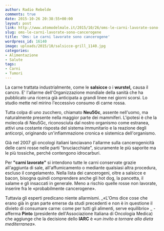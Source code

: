 ```yaml
---
author: Radio Rebelde
comments: true
date: 2015-10-26 20:38:55+00:00
layout: post
link: http://www.atomodelmale.it/2015/10/26/oms-le-carni-lavorate-sono-cancerogene/
slug: oms-le-carni-lavorate-sono-cancerogene
title: 'Oms: Le carni lavorate sono cancerogene'
wordpress_id: 16140
image: uploads/2015/10/salsicce-grill_1140.jpg
categories:
- Alimentazione
- Salute
tags:
- Carni
- Tumori
---
```


La carne trattata industrialmente, come le **salsicce** o i **wurstel,** causa il cancro. E' l'allarme dell'Organizzazione mondiale della sanità che ha pubblicato una ricerca già anticipata a grandi linee nei giorni scorsi. Lo studio mette nel mirino l'eccessivo consumo di carne rossa.

Tutta colpa di uno zucchero, chiamato **Neu5Gc**, assente nell'uomo, ma naturalmente presente nella maggior parte dei mammiferi. L'ipotesi è che la molecola di Neu5Gc, riconosciuta dal nostro organismo come estranea, attivi una costante risposta del sistema immunitario e la reazione degli anticorpi, originando un'infiammazione cronica e sistemica dell'organismo.

Già nel 2007 gli oncologi italiani lanciavano l'allarme sulla cancerogenicità delle carni rosse nelle parti "bruciacchiate", sicuramente le più saporite ma le più tossiche, perché contengono idrocarburi.

Per **"carni lavorate"** si intendono tutte le carni conservate grazie all'aggiunta di sale, all'affumicamento o mediante qualsiasi altra procedura, escluso il congelamento. Nella lista dei cancerogeni, oltre a salsicce e bacon, bisogna quindi comprendere anche gli hot dog, la pancetta, il salame e gli insaccati in generale. Meno a rischio quelle rosse non lavorate, inserire fra le «probabilmente cancerogene».

Tuttavia gli esperti predicano niente allarmismi. _«L'Oms dice cose che erano già in gran parte emerse da studi precedenti e non è in questione il divieto di consumare carne: come per tutti gli alimenti, serve equilibrio» _ - afferma **Pinto** (presidente dell'Associazione Italiana di Oncologia Medica) che aggiunge che la decisione dello **IARC** è «_un invito a tornare alla dieta mediterranea»._
